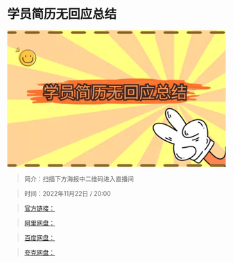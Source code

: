 # 学员简历无回应总结

![img](../../assets/9a92ac71c2aa4e3fb7724d59f2b4b702.jpg)

> 简介：扫描下方海报中二维码进入直播间

> 时间：2022年11月22日 / 20:00

> [官方链接：]()

> [阿里网盘：]()

> [百度网盘：]()

> [夸克网盘：]()
